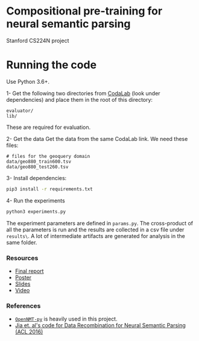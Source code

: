 # Compositional pre-training for neural semantic parsing
Stanford CS224N project

# Running the code
Use Python 3.6+.

1- Get the following two directories from [CodaLab](https://worksheets.codalab.org/bundles/0xfe58a4a712054c8ab5a585596647d1ed) (look under dependencies) and place them in the root of this directory:
```
evaluator/
lib/
```
These are required for evaluation.   

2- Get the data
Get the data from the same CodaLab link. We need these files:
```
# files for the geoquery domain
data/geo880_train600.tsv
data/geo880_test260.tsv
```

3- Install dependencies:
```bash
pip3 install -r requirements.txt
```

4- Run the experiments
```bash
python3 experiments.py
```

The experiment parameters are defined in `params.py`. The cross-product of all the parameters is run and the results are collected in a csv file under `results\`. A lot of intermediate artifacts are generated for analysis in the same folder.

### Resources
- [Final report](cs224n-amir-ziai-final-report.pdf)
- [Poster](cs224n-amir-ziai-poster.pdf)
- [Slides](https://docs.google.com/presentation/d/1xri6f6f877PdO1xV8VWzc39lDMqetMLVfiFMezBbpc0/edit?usp=sharing)
- [Video](http://youtu.be/ASJgXlR4W-U?hd=1)

### References
- [`OpenNMT-py`](http://opennmt.net/OpenNMT-py/) is heavily used in this project.
- [Jia et. al's code for Data Recombination for Neural Semantic Parsing (ACL 2016)](https://worksheets.codalab.org/worksheets/0x50757a37779b485f89012e4ba03b6f4f/)
 